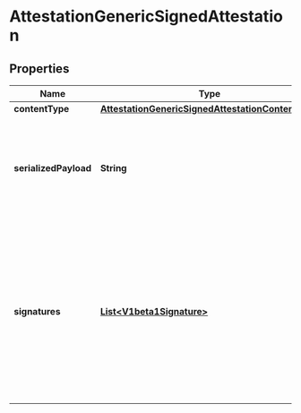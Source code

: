 # AttestationGenericSignedAttestation

## Properties
Name | Type | Description | Notes
------------ | ------------- | ------------- | -------------
**contentType** | [**AttestationGenericSignedAttestationContentType**](AttestationGenericSignedAttestationContentType.md) |  |  [optional]
**serializedPayload** | **String** | The serialized payload that is verified by one or more &#x60;signatures&#x60;. The encoding and semantic meaning of this payload must match what is set in &#x60;content_type&#x60;. |  [optional]
**signatures** | [**List&lt;V1beta1Signature&gt;**](V1beta1Signature.md) | One or more signatures over &#x60;serialized_payload&#x60;.  Verifier implementations should consider this attestation message verified if at least one &#x60;signature&#x60; verifies &#x60;serialized_payload&#x60;.  See &#x60;Signature&#x60; in common.proto for more details on signature structure and verification. |  [optional]
